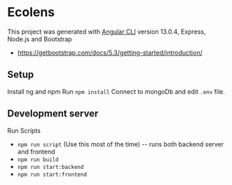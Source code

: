 # Ecolens

This project was generated with [Angular CLI](https://github.com/angular/angular-cli) version 13.0.4, Express, Node.js and Bootstrap

-   https://getbootstrap.com/docs/5.3/getting-started/introduction/

## Setup

Install ng and npm
Run `npm install`
Connect to mongoDb and edit `.env` file.

## Development server

Run Scripts

-   `npm run script` (Use this most of the time) -- runs both backend server and frontend
-   `npm run build`
-   `npm run start:backend`
-   `npm run start:frontend`
